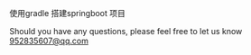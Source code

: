 使用gradle 搭建springboot 项目



Should you have any questions, please feel free to let us know      952835607@qq.com
